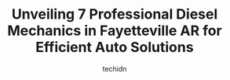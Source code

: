 ---
layout: ampstory
image: https://images.unsplash.com/photo-1494363247633-927487612591?ixlib=rb-4.0.3&ixid=MnwxMjA3fDB8MHxwaG90by1wYWdlfHx8fGVufDB8fHx8&auto=format&fit=crop&w=640&h=853&q=80
author: techidn
featured: false
description: Entrust your vehicle to the 7 best Diesel Mechanic in Fayetteville AR, USA and experience the difference they can make. With their extensive knowledge, state-of-the-art facilities, and commi
title: Unveiling 7 Professional Diesel Mechanics in Fayetteville AR for Efficient Auto Solutions
cover:
   title: Unveiling 7 Professional Diesel Mechanics in Fayetteville AR for Efficient Auto Solutions
   subtitle: Rickpate
   background: https://images.unsplash.com/photo-1494363247633-927487612591?ixlib=rb-4.0.3&ixid=MnwxMjA3fDB8MHxwaG90by1wYWdlfHx8fGVufDB8fHx8&auto=format&fit=crop&w=640&h=853&q=80

pages: 
 - layout: thirds
   top: <h1>#1 Seeburg Service Center</h1>
   bottom: "<p>First time there and it was a pleasant experience. I was able to drop my car off and was notified after free vehicle inspection was complete. Very thorough and sent a lin</p>"
   background: https://www.knot35.com/toplist/wp-content/uploads/2023/06/best-diesel-mechanic-1-in-fayetteville-ar-1685832441.jpeg
   backgroundblur: true
 - layout: thirds
   top: <h1>#2 The Grease Pig Lube & Tune</h1>
   bottom: "<p>2897 N College Ave, Fayetteville, AR 72703, United States</p>"
   background: https://www.knot35.com/toplist/wp-content/uploads/2023/06/best-diesel-mechanic-2-in-fayetteville-ar-1685832441.jpeg
   cta:
      link: https://www.knot35.com/toplist/unveiling-7-professional-diesel-mechanics-in-fayetteville-ar-for-efficient-auto-solutions/
      text: Unveiling 7 Professional Diesel Mechanics in Fayetteville AR for Efficient Auto Solutions
 - layout: thirds
   top: <h1>#3 Stevens Auto Repair - Mobile Mechanic</h1>
   bottom: "<p>500 S School Ave, Fayetteville, AR 72701, United States</p>"
   background: https://www.knot35.com/toplist/wp-content/uploads/2023/06/best-diesel-mechanic-3-in-fayetteville-ar-1685832442.jpeg
   cta:
      link: https://www.knot35.com/toplist/unveiling-7-professional-diesel-mechanics-in-fayetteville-ar-for-efficient-auto-solutions/
      text: Unveiling 7 Professional Diesel Mechanics in Fayetteville AR for Efficient Auto Solutions
 - layout: thirds
   top: <h1>#4 AutoHouse Automotive Diagnostics & Repair</h1>
   bottom: "<p>432 N Main Ave, Fayetteville, AR 72701, United States</p>"
   background: https://images.unsplash.com/photo-1510906594845-bc082582c8cc?ixlib=rb-4.0.3&ixid=MnwxMjA3fDB8MHxwaG90by1wYWdlfHx8fGVufDB8fHx8&auto=format&fit=crop&w=640&h=853&q=80
   cta:
      link: https://www.knot35.com/toplist/unveiling-7-professional-diesel-mechanics-in-fayetteville-ar-for-efficient-auto-solutions/
      text: Unveiling 7 Professional Diesel Mechanics in Fayetteville AR for Efficient Auto Solutions
 - layout: thirds
   top: <h1>#5 Shuler Autohaus</h1>
   bottom: "<p>2722 N Drake St, Fayetteville, AR 72703, United States</p>"
   background: https://images.unsplash.com/photo-1547366785-564103df7e13?ixlib=rb-4.0.3&ixid=MnwxMjA3fDB8MHxwaG90by1wYWdlfHx8fGVufDB8fHx8&auto=format&fit=crop&w=640&h=853&q=80
   cta:
      link: https://www.knot35.com/toplist/unveiling-7-professional-diesel-mechanics-in-fayetteville-ar-for-efficient-auto-solutions/
      text: Unveiling 7 Professional Diesel Mechanics in Fayetteville AR for Efficient Auto Solutions
 - layout: thirds
   top: <h1>#6 C&C Automotive service</h1>
   bottom: "<p>2316 S School Ave, Fayetteville, AR 72701, United States</p>"
   background: https://images.unsplash.com/photo-1613843873231-1447db182f97?ixlib=rb-4.0.3&ixid=MnwxMjA3fDB8MHxwaG90by1wYWdlfHx8fGVufDB8fHx8&auto=format&fit=crop&w=640&h=853&q=80
   cta:
      link: https://www.knot35.com/toplist/unveiling-7-professional-diesel-mechanics-in-fayetteville-ar-for-efficient-auto-solutions/
      text: Unveiling 7 Professional Diesel Mechanics in Fayetteville AR for Efficient Auto Solutions
 - layout: thirds
   top: <h1>#7 Richard Mayes Auto, Inc.</h1>
   bottom: "<p>1641 N Leverett Ave, Fayetteville, AR 72703, United States</p>"
   background: https://images.unsplash.com/photo-1524169358666-79f22534bc6e?ixlib=rb-4.0.3&ixid=MnwxMjA3fDB8MHxwaG90by1wYWdlfHx8fGVufDB8fHx8&auto=format&fit=crop&w=640&h=853&q=80
   cta:
      link: https://www.knot35.com/toplist/unveiling-7-professional-diesel-mechanics-in-fayetteville-ar-for-efficient-auto-solutions/
      text: Unveiling 7 Professional Diesel Mechanics in Fayetteville AR for Efficient Auto Solutions
 - layout: thirds
   middle: Continue reading...
   background: https://images.unsplash.com/photo-1518640467707-6811f4a6ab73?ixlib=rb-4.0.3&ixid=MnwxMjA3fDB8MHxwaG90by1wYWdlfHx8fGVufDB8fHx8&auto=format&fit=crop&w=640&h=853&q=80
   cta:
      link: https://www.knot35.com/toplist/unveiling-7-professional-diesel-mechanics-in-fayetteville-ar-for-efficient-auto-solutions/
      text: Unveiling 7 Professional Diesel Mechanics in Fayetteville AR for Efficient Auto Solutions
      
---